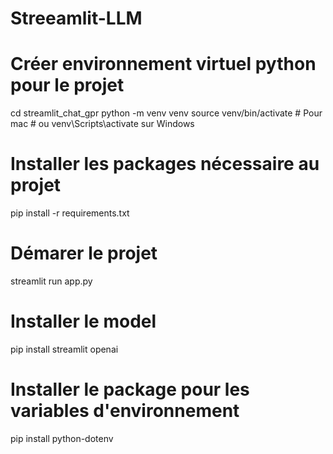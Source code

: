 # Streeamlit-LLM
# Créer environnement virtuel python pour le projet
cd streamlit_chat_gpr
python -m venv venv
source venv/bin/activate # Pour mac # 
ou venv\Scripts\activate sur Windows

# Installer les packages nécessaire au projet
pip install -r requirements.txt

# Démarer le projet
streamlit run app.py 

# Installer le model 
pip install streamlit openai

# Installer le package pour les variables d'environnement
pip install python-dotenv
